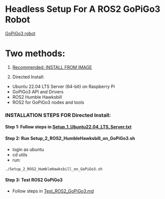 # Headless Setup For A ROS2 GoPiGo3 Robot

 [GoPiGo3 robot](https://gopigo.io/gopigo-core/)  

# Two methods:  
1) [Recommended: INSTALL FROM IMAGE](https://github.com/slowrunner/ROS2-GoPiGo3/blob/v4/INSTALL_FROM_IMAGE.md) 

2) Directed Install:  
  - Ubuntu 22.04 LTS Server (64-bit) on Raspberry Pi  
  - GoPiGo3 API and Drivers  
  - ROS2 Humble Hawksbill  
  - ROS2 for GoPiGo3 nodes and tools  

### INSTALLATION STEPS FOR Directed Install:  

#### Step 1: Follow steps in [Setup_1_Ubuntu22.04_LTS_Server.txt](Setup_1_Ubuntu22.04_LTS_Server.txt)

#### Step 2: Run Setup_2_ROS2_HumbleHawksbill_on_GoPiGo3.sh
- login as ubuntu
- cd utils
- run:  
```
./Setup_2_ROS2_HumbleHawksbill_on_GoPiGo3.sh
```

#### Step 3: Test ROS2 GoPiGo3  
- Follow steps in [Test_ROS2_GoPiGo3.md](https://github.com/slowrunner/ROS2-GoPiGo3/blob/v4/Test_ROS2_GoPiGo3.md)

  

